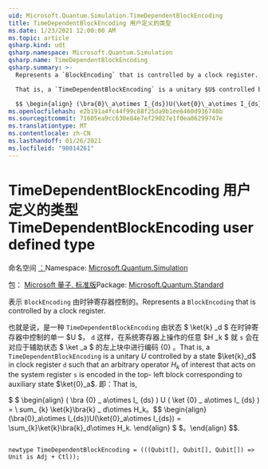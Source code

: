 ```yaml
---
uid: Microsoft.Quantum.Simulation.TimeDependentBlockEncoding
title: TimeDependentBlockEncoding 用户定义的类型
ms.date: 1/23/2021 12:00:00 AM
ms.topic: article
qsharp.kind: udt
qsharp.namespace: Microsoft.Quantum.Simulation
qsharp.name: TimeDependentBlockEncoding
qsharp.summary: >-
  Represents a `BlockEncoding` that is controlled by a clock register.

  That is, a `TimeDependentBlockEncoding` is a unitary $U$ controlled by a state $\ket{k}_d$ in clock register `d` such that an arbitrary operator $H_k$ of interest that acts on the system register `s` is encoded in the top- left block corresponding to auxiliary state $\ket{0}_a$. That is,

  $$ \begin{align} (\bra{0}\_a\otimes I_{ds})U(\ket{0}\_a\otimes I_{ds}) = \sum_{k}\ket{k}\bra{k}\_d\otimes H_k. \end{align} $$.
ms.openlocfilehash: e2b191a4fc44f99c88f25da9b1ee6460d936740b
ms.sourcegitcommit: 71605ea9cc630e84e7ef29027e1f0ea06299747e
ms.translationtype: MT
ms.contentlocale: zh-CN
ms.lasthandoff: 01/26/2021
ms.locfileid: "98814261"
---
```

# <a name="timedependentblockencoding-user-defined-type"></a><span data-ttu-id="6347f-102">TimeDependentBlockEncoding 用户定义的类型</span><span class="sxs-lookup"><span data-stu-id="6347f-102">TimeDependentBlockEncoding user defined type</span></span>

<span data-ttu-id="6347f-103">命名空间 [：](xref:Microsoft.Quantum.Simulation)</span><span class="sxs-lookup"><span data-stu-id="6347f-103">Namespace: [Microsoft.Quantum.Simulation](xref:Microsoft.Quantum.Simulation)</span></span>

<span data-ttu-id="6347f-104">包： [Microsoft 量子. 标准版](https://nuget.org/packages/Microsoft.Quantum.Standard)</span><span class="sxs-lookup"><span data-stu-id="6347f-104">Package: [Microsoft.Quantum.Standard](https://nuget.org/packages/Microsoft.Quantum.Standard)</span></span>


<span data-ttu-id="6347f-105">表示 `BlockEncoding` 由时钟寄存器控制的。</span><span class="sxs-lookup"><span data-stu-id="6347f-105">Represents a `BlockEncoding` that is controlled by a clock register.</span></span>

<span data-ttu-id="6347f-106">也就是说，是一种 `TimeDependentBlockEncoding` 由状态 $ \ket{k} _d $ 在时钟寄存器中控制的单一 $U $， `d` 这样，在系统寄存器上操作的任意 $H _k $ 就 `s` 会在对应于辅助状态 $ \ket _a $ 的左上块中进行编码 {0} 。</span><span class="sxs-lookup"><span data-stu-id="6347f-106">That is, a `TimeDependentBlockEncoding` is a unitary $U$ controlled by a state $\ket{k}_d$ in clock register `d` such that an arbitrary operator $H_k$ of interest that acts on the system register `s` is encoded in the top- left block corresponding to auxiliary state $\ket{0}_a$.</span></span> <span data-ttu-id="6347f-107">即：</span><span class="sxs-lookup"><span data-stu-id="6347f-107">That is,</span></span>

<span data-ttu-id="6347f-108">$ $ \begin{align} ( \bra {0} \_ a\otimes I_ {ds} ) U ( \ket {0} \_ a\otimes I_ {ds} ) = \ sum_ {k} \ket{k}\bra{k} \_ d\otimes H_k。</span><span class="sxs-lookup"><span data-stu-id="6347f-108">$$ \begin{align} (\bra{0}\_a\otimes I_{ds})U(\ket{0}\_a\otimes I_{ds}) = \sum_{k}\ket{k}\bra{k}\_d\otimes H_k.</span></span>
<span data-ttu-id="6347f-109">\end{align} $ $。</span><span class="sxs-lookup"><span data-stu-id="6347f-109">\end{align} $$.</span></span>

```qsharp

newtype TimeDependentBlockEncoding = (((Qubit[], Qubit[], Qubit[]) => Unit is Adj + Ctl));
```

